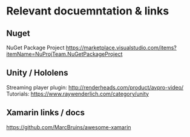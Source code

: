 # Relevant docuemntation & links

## Nuget
NuGet Package Project
https://marketplace.visualstudio.com/items?itemName=NuProjTeam.NuGetPackageProject

## Unity / Hololens
Streaming player plugin: http://renderheads.com/product/avpro-video/
Tutorials: https://www.raywenderlich.com/category/unity

## Xamarin links / docs
https://github.com/MarcBruins/awesome-xamarin
